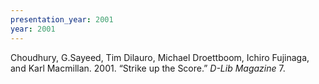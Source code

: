 ```yaml
---
presentation_year: 2001
year: 2001
---
```


Choudhury, G.Sayeed, Tim Dilauro, Michael Droettboom, Ichiro Fujinaga, and Karl Macmillan. 2001. “Strike up the Score.” <i>D-Lib Magazine</i> 7.
